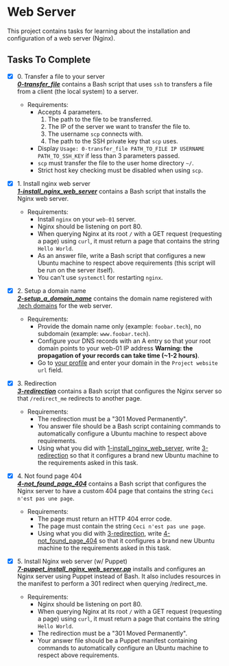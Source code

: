 # Web Server

This project contains tasks for learning about the installation and configuration of a web server (Nginx).

## Tasks To Complete

+ [x] 0\. Transfer a file to your server<br/>_**[0-transfer_file](0-transfer_file)**_ contains a Bash script that uses `ssh` to transfers a file from a client (the local system) to a server.
  + Requirements:
    + Accepts 4 parameters.
      1. The path to the file to be transferred.
      2. The  IP of the server we want to transfer the file to.
      3. The username `scp` connects with.
      4. The path to the SSH private key that `scp` uses.
    + Display `Usage: 0-transfer_file PATH_TO_FILE IP USERNAME PATH_TO_SSH_KEY` if less than 3 parameters passed.
    + `scp` must transfer the file to the user home directory `~/`.
    + Strict host key checking must be disabled when using `scp`.

+ [x] 1\. Install nginx web server<br/>_**[1-install_nginx_web_server](1-install_nginx_web_server)**_ contains a Bash script that installs the Nginx web server.
  + Requirements:
    + Install `nginx` on your `web-01` server.
    + Nginx should be listening on port 80.
    + When querying Nginx at its root `/` with a GET request (requesting a page) using `curl`, it must return a page that contains the string `Hello World`.
    + As an answer file, write a Bash script that configures a new Ubuntu machine to respect above requirements (this script will be run on the server itself).
    + You can't use `systemctl` for restarting `nginx`.

+ [x] 2\. Setup a domain name<br/>_**[2-setup_a_domain_name](2-setup_a_domain_name)**_ contains the domain name registered with [.tech domains](https://get.tech) for the web server.
  + Requirements:
    + Provide the domain name only (example: `foobar.tech`), no subdomain (example: `www.foobar.tech`).
    + Configure your DNS records with an A entry so that your root domain points to your web-01 IP address **Warning: the propagation of your records can take time (~1-2 hours)**.
    + Go to [your profile](https://alx-intranet.hbtn.io/users/my_profile) and enter your domain in the `Project website url` field.

+ [x] 3\. Redirection<br/>_**[3-redirection](3-redirection)**_ contains a Bash script that configures the Nginx server so that `/redirect_me` redirects to another page.
  + Requirements:
    + The redirection must be a "301 Moved Permanently".
    + You answer file should be a Bash script containing commands to automatically configure a Ubuntu machine to respect above requirements.
    + Using what you did with [1-install_nginx_web_server](1-install_nginx_web_server), write [3-redirection](3-redirection) so that it configures a brand new Ubuntu machine to the requirements asked in this task.

+ [x] 4\. Not found page 404<br/>_**[4-not_found_page_404](4-not_found_page_404)**_ contains a Bash script that configures the Nginx server to have a custom 404 page that contains the string `Ceci n'est pas une page`.
  + Requirements:
    + The page must return an HTTP 404 error code.
    + The page must contain the string `Ceci n'est pas une page`.
    + Using what you did with [3-redirection](3-redirection), write [4-not_found_page_404](4-not_found_page_404) so that it configures a brand new Ubuntu machine to the requirements asked in this task.

+ [x] 5\. Install Nginx web server (w/ Puppet)<br/>_**[7-puppet_install_nginx_web_server.pp](7-puppet_install_nginx_web_server.pp)**_ installs and configures an Nginx server using Puppet instead of Bash. It also includes resources in the manifest to perform a 301 redirect when querying /redirect_me.
  + Requirements:
    + Nginx should be listening on port 80.
    + When querying Nginx at its root `/` with a GET request (requesting a page) using `curl`, it must return a page that contains the string `Hello World`.
    + The redirection must be a "301 Moved Permanently".
    + Your answer file should be a Puppet manifest containing commands to automatically configure an Ubuntu machine to respect above requirements.
